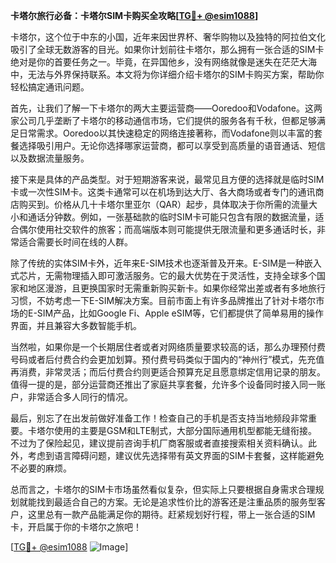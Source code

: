 **卡塔尔旅行必备：卡塔尔SIM卡购买全攻略[[TG💪+ @esim1088](https://t.me/s/esim1088)]**

卡塔尔，这个位于中东的小国，近年来因世界杯、奢华购物以及独特的阿拉伯文化吸引了全球无数游客的目光。如果你计划前往卡塔尔，那么拥有一张合适的SIM卡绝对是你的首要任务之一。毕竟，在异国他乡，没有网络就像是迷失在茫茫大海中，无法与外界保持联系。本文将为你详细介绍卡塔尔的SIM卡购买方案，帮助你轻松搞定通讯问题。

首先，让我们了解一下卡塔尔的两大主要运营商——Ooredoo和Vodafone。这两家公司几乎垄断了卡塔尔的移动通信市场，它们提供的服务各有千秋，但都足够满足日常需求。Ooredoo以其快速稳定的网络连接著称，而Vodafone则以丰富的套餐选择吸引用户。无论你选择哪家运营商，都可以享受到高质量的语音通话、短信以及数据流量服务。

接下来是具体的产品类型。对于短期游客来说，最常见且方便的选择就是临时SIM卡或一次性SIM卡。这类卡通常可以在机场到达大厅、各大商场或者专门的通讯商店购买到。价格从几十卡塔尔里亚尔（QAR）起步，具体取决于你所需的流量大小和通话分钟数。例如，一张基础款的临时SIM卡可能只包含有限的数据流量，适合偶尔使用社交软件的旅客；而高端版本则可能提供无限流量和更多通话时长，非常适合需要长时间在线的人群。

除了传统的实体SIM卡外，近年来E-SIM技术也逐渐普及开来。E-SIM是一种嵌入式芯片，无需物理插入即可激活服务。它的最大优势在于灵活性，支持全球多个国家和地区漫游，且更换国家时无需重新购买新卡。如果你经常出差或者有多地旅行习惯，不妨考虑一下E-SIM解决方案。目前市面上有许多品牌推出了针对卡塔尔市场的E-SIM产品，比如Google Fi、Apple eSIM等，它们都提供了简单易用的操作界面，并且兼容大多数智能手机。

当然啦，如果你是一个长期居住者或者对网络质量要求较高的话，那么办理预付费号码或者后付费合约会更加划算。预付费号码类似于国内的“神州行”模式，先充值再消费，非常灵活；而后付费合约则更适合预算充足且愿意绑定信用记录的朋友。值得一提的是，部分运营商还推出了家庭共享套餐，允许多个设备同时接入同一账户，非常适合多人同行的情况。

最后，别忘了在出发前做好准备工作！检查自己的手机是否支持当地频段非常重要。卡塔尔使用的主要是GSM和LTE制式，大部分国际通用机型都能无缝衔接。不过为了保险起见，建议提前咨询手机厂商客服或者直接搜索相关资料确认。此外，考虑到语言障碍问题，建议优先选择带有英文界面的SIM卡套餐，这样能避免不必要的麻烦。

总而言之，卡塔尔的SIM卡市场虽然看似复杂，但实际上只要根据自身需求合理规划就能找到最适合自己的方案。无论是追求性价比的游客还是注重品质的服务型客户，这里总有一款产品能满足你的期待。赶紧规划好行程，带上一张合适的SIM卡，开启属于你的卡塔尔之旅吧！

[[TG💪+ @esim1088](https://t.me/s/esim1088) ![Image](https://i.postimg.cc/4NQfJmqS/Snipaste-2025-05-13-00-14-12.png)]